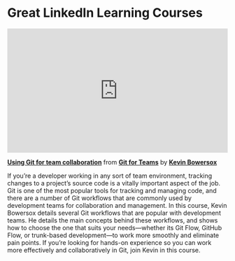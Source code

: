 <h1>Great LinkedIn Learning Courses</h1>


<div style="position:relative;height:0;padding-bottom:56.25%"><iframe width="640" height="360" src="https://www.linkedin.com/learning/embed/git-for-teams/using-git-for-team-collaboration?autoplay=false&claim=AQGqQFBvIueSmgAAAYLLvyifYKaaboMd_I7hRo2K2V0eC6SADT6kEelL7TzkVvQUjuqK8XVu2F9vd5c6jUIa-gDTuiQrJJKaBQtAbapIHJ1GmHc2qjlMY2ffhVVCWNtvS9jo8sh03F2rTilrfA5vhQ1YVrBYU-MP_iho4aPJBVPTGsd6_2-r_mU9uMujwFM4OZKIhc9ROSCTXgRKjhUkHqba7tOPVJwa7JirMvNPAbr-80Ux-PSoX3_ozESdd1gJLnZ-nD9X-oxJYIPZGdaJCi_SRqps5QFy-a97rKc-JveAi2hbgf2HAK1Sm1NC1dfv7a-OXVHV4Hn5ruW3dQbT5avQhe61iixehwt0ngFquK8spmD4rJc6KWx5s6A7vU4Y-uDZPgiYjGnffT1-mMK8cA-2HcPSgxxBxiYOa6zKp9dTpNC76mY456hRV7rZDvBAml-g2wblWON8bhF_-T_gLtSWaMl2TBF3gp0PipmDkUgZi2CCOdrDJbm71F6WSXfhho-vny2eTrf0_w5zEk-C2-HUzI8Nw2SBWoFnWs35-CBXuHcF4iyDEJ01_1ZAxeLwyfjme-2Nd-yWLMzTzHKuohvVD4cwxnTsZtKCqaKnGqWRPEgfQmWuTyivcwGYeYaQ0NgtDiOawOar0EIWravhzHaIFcoS-8y1jPNnITq4LCJiHsTZtemwCkYh0eWlLPvpofGK0KUvz5teTt7ANdHdxo-KQFKuu0tG2bOumI_GhHOPAnbxxWHc615I38ykvwh8c9gLelGuWjokqRPQKz_Ep_AUKf63SN3Zmr_LDSRpi6zmfPmKqxD5AIrHS3k0XD8jVrRHpC7ASkxgMdxDJVrMzdN-cPT9iHKG5_knrKR3rCX1kCX4mk-qEOOcNKDhW1kyOLSmM2KFWX7p6wkeS0yN9ffmW-HTaRRsaD2VO2uax6bFFYXhdlxVN0zyMYN37MA1AmJ6XDes-KESXYq0eKqjaia_KBWmlFOj_QrKZbq-ECjOyVVbcSSEITRSCEyc0txZyuNpJXGbH1zQg3UNdc8nKRRqrRmono7OnqkbtlZigxRYZJdqh93Q7WxKxY6Tirb9Gkeqlm1YK-I8X96uHfvv0Ib3W5eO6Tt8Q1VBVmmkeRJ-68qjG34-QdF3UlD0Fbzt9Kixlp4m1Aww6yZlI-ZDRqVQxKEEv3AgJHmD5ZmIGIXnM2k&lipi=urn%3Ali%3Apage%3Ad_learning_content%3BzOV6xTXXRkmcfeRNS8GruQ%3D%3D&licu" mozallowfullscreen="true" webkitallowfullscreen="true" allowfullscreen="true" frameborder="0" style="position:absolute;width:100%;height:100%;left:0"></iframe></div><p><strong><a href="https://www.linkedin.com/learning/git-for-teams/using-git-for-team-collaboration?trk=embed_lil">Using Git for team collaboration</a></strong> from <strong><a href="https://www.linkedin.com/learning/git-for-teams?trk=embed_lil">Git for Teams</a></strong> by <strong><a href="https://www.linkedin.com/learning/instructors/kevin-bowersox?trk=embed_lil">Kevin Bowersox</a></strong></p>

If you’re a developer working in any sort of team environment, tracking changes to a project’s source code is a vitally important aspect of the job. Git is one of the most popular tools for tracking and managing code, and there are a number of Git workflows that are commonly used by development teams for collaboration and management. In this course, Kevin Bowersox details several Git workflows that are popular with development teams. He details the main concepts behind these workflows, and shows how to choose the one that suits your needs—whether its Git Flow, GitHub Flow, or trunk-based development—to work more smoothly and eliminate pain points. If you’re looking for hands-on experience so you can work more effectively and collaboratively in Git, join Kevin in this course.  
